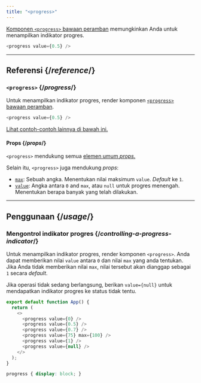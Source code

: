 ```yaml
---
title: "<progress>"
---
```


<Intro>

[Komponen `<progress>` bawaan peramban](https://developer.mozilla.org/en-US/docs/Web/HTML/Element/progress) memungkinkan Anda untuk menampilkan indikator progres.

```js
<progress value={0.5} />
```

</Intro>

<InlineToc />

---

## Referensi {/*reference*/}

### `<progress>` {/*progress*/}

Untuk menampilkan indikator progres, render komponen [`<progress>` bawaan peramban](https://developer.mozilla.org/en-US/docs/Web/HTML/Element/progress).

```js
<progress value={0.5} />
```

[Lihat contoh-contoh lainnya di bawah ini.](#usage)

#### Props {/*props*/}

`<progress>` mendukung semua [elemen umum *props*.](/reference/react-dom/components/common#props)

Selain itu, `<progress>` juga mendukung *props*:

* [`max`](https://developer.mozilla.org/en-US/docs/Web/HTML/Element/progress#attr-max): Sebuah angka. Menentukan nilai maksimum `value`. *Default* ke `1`.
* [`value`](https://developer.mozilla.org/en-US/docs/Web/HTML/Element/progress#attr-value): Angka antara `0` and `max`, atau `null` untuk progres menengah. Menentukan berapa banyak yang telah dilakukan.

---

## Penggunaan {/*usage*/}

### Mengontrol indikator progres {/*controlling-a-progress-indicator*/}

Untuk menampilkan indikator progres, render komponen `<progress>`. Anda dapat memberikan nilai `value` antara `0` dan nilai `max` yang anda tentukan. Jika Anda tidak memberikan nilai `max`, nilai tersebut akan dianggap sebagai `1` secara *default*.

Jika operasi tidak sedang berlangsung, berikan `value={null}` untuk mendapatkan indikator progres ke status tidak tentu.

<Sandpack>

```js
export default function App() {
  return (
    <>
      <progress value={0} />
      <progress value={0.5} />
      <progress value={0.7} />
      <progress value={75} max={100} />
      <progress value={1} />
      <progress value={null} />
    </>
  );
}
```

```css
progress { display: block; }
```

</Sandpack>
